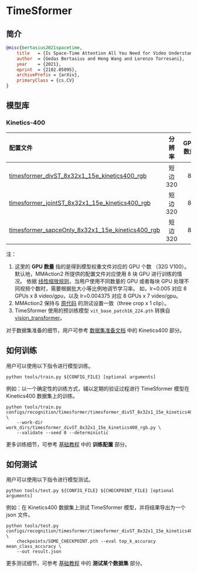 # TimeSformer

## 简介

<!-- [ALGORITHM] -->

```BibTeX
@misc{bertasius2021spacetime,
    title   = {Is Space-Time Attention All You Need for Video Understanding?},
    author  = {Gedas Bertasius and Heng Wang and Lorenzo Torresani},
    year    = {2021},
    eprint  = {2102.05095},
    archivePrefix = {arXiv},
    primaryClass = {cs.CV}
}
```

## 模型库

### Kinetics-400

| 配置文件                                                                                                                                     |  分辨率   | GPU 数量 |    主干网络     |     预训练      | top1 准确率 | top5 准确率 | 推理时间 (video/s) | GPU 显存占用 (M) |                                                                                          ckpt                                                                                          |                                                                                     log                                                                                      |                                                                                      json                                                                                      |
| :--------------------------------------------------------------------------------------------------------------------------------------- | :----: | :----: | :---------: | :----------: | :------: | :------: | :------------: | :----------: | :------------------------------------------------------------------------------------------------------------------------------------------------------------------------------------: | :--------------------------------------------------------------------------------------------------------------------------------------------------------------------------: | :----------------------------------------------------------------------------------------------------------------------------------------------------------------------------: |
| [timesformer_divST_8x32x1_15e_kinetics400_rgb](/configs/recognition/timesformer/timesformer_divST_8x32x1_15e_kinetics400_rgb.py)         | 短边 320 |   8    | TimeSformer | ImageNet-21K |  77.92   |  93.29   |       x        |    17874     |     [ckpt](https://download.openmmlab.com/mmaction/recognition/timesformer/timesformer_divST_8x32x1_15e_kinetics400_rgb/timesformer_divST_8x32x1_15e_kinetics400_rgb-3f8e5d03.pth)     |     [log](https://download.openmmlab.com/mmaction/recognition/timesformer/timesformer_divST_8x32x1_15e_kinetics400_rgb/timesformer_divST_8x32x1_15e_kinetics400_rgb.log)     |     [json](https://download.openmmlab.com/mmaction/recognition/timesformer/timesformer_divST_8x32x1_15e_kinetics400_rgb/timesformer_divST_8x32x1_15e_kinetics400_rgb.json)     |
| [timesformer_jointST_8x32x1_15e_kinetics400_rgb](/configs/recognition/timesformer/timesformer_jointST_8x32x1_15e_kinetics400_rgb.py)     | 短边 320 |   8    | TimeSformer | ImageNet-21K |  77.01   |  93.08   |       x        |    25658     |   [ckpt](https://download.openmmlab.com/mmaction/recognition/timesformer/timesformer_jointST_8x32x1_15e_kinetics400_rgb/timesformer_jointST_8x32x1_15e_kinetics400_rgb-0d6e3984.pth)   |   [log](https://download.openmmlab.com/mmaction/recognition/timesformer/timesformer_jointST_8x32x1_15e_kinetics400_rgb/timesformer_jointST_8x32x1_15e_kinetics400_rgb.log)   |   [json](https://download.openmmlab.com/mmaction/recognition/timesformer/timesformer_jointST_8x32x1_15e_kinetics400_rgb/timesformer_jointST_8x32x1_15e_kinetics400_rgb.json)   |
| [timesformer_sapceOnly_8x32x1_15e_kinetics400_rgb](/configs/recognition/timesformer/timesformer_sapceOnly_8x32x1_15e_kinetics400_rgb.py) | 短边 320 |   8    | TimeSformer | ImageNet-21K |  76.93   |  92.90   |       x        |    12750     | [ckpt](https://download.openmmlab.com/mmaction/recognition/timesformer/timesformer_spaceOnly_8x32x1_15e_kinetics400_rgb/timesformer_spaceOnly_8x32x1_15e_kinetics400_rgb-0cf829cd.pth) | [log](https://download.openmmlab.com/mmaction/recognition/timesformer/timesformer_spaceOnly_8x32x1_15e_kinetics400_rgb/timesformer_spaceOnly_8x32x1_15e_kinetics400_rgb.log) | [json](https://download.openmmlab.com/mmaction/recognition/timesformer/timesformer_spaceOnly_8x32x1_15e_kinetics400_rgb/timesformer_spaceOnly_8x32x1_15e_kinetics400_rgb.json) |

注：

1. 这里的 **GPU 数量** 指的是得到模型权重文件对应的 GPU 个数 （32G V100）。默认地，MMAction2 所提供的配置文件对应使用 8 块 GPU 进行训练的情况。
   依据 [线性缩放规则](https://arxiv.org/abs/1706.02677)，当用户使用不同数量的 GPU 或者每块 GPU 处理不同视频个数时，需要根据批大小等比例地调节学习率。
   如，lr=0.005 对应 8 GPUs x 8 video/gpu，以及 lr=0.004375 对应 8 GPUs x 7 video/gpu。
2. MMAction2 保持与 [原代码](https://github.com/facebookresearch/TimeSformer) 的测试设置一致（three crop x 1 clip）。
3. TimeSformer 使用的预训练模型 `vit_base_patch16_224.pth` 转换自 [vision_transformer](https://github.com/google-research/vision_transformer)。

对于数据集准备的细节，用户可参考 [数据集准备文档](/docs_zh_CN/data_preparation.md) 中的 Kinetics400 部分。

## 如何训练

用户可以使用以下指令进行模型训练。

```shell
python tools/train.py ${CONFIG_FILE} [optional arguments]
```

例如：以一个确定性的训练方式，辅以定期的验证过程进行 TimeSformer 模型在 Kinetics400 数据集上的训练。

```shell
python tools/train.py configs/recognition/timesformer/timesformer_divST_8x32x1_15e_kinetics400_rgb.py \
    --work-dir work_dirs/timesformer_divST_8x32x1_15e_kinetics400_rgb.py \
    --validate --seed 0 --deterministic
```

更多训练细节，可参考 [基础教程](/docs_zh_CN/getting_started.md#%E8%AE%AD%E7%BB%83%E9%85%8D%E7%BD%AE) 中的 **训练配置** 部分。

## 如何测试

用户可以使用以下指令进行模型测试。

```shell
python tools/test.py ${CONFIG_FILE} ${CHECKPOINT_FILE} [optional arguments]
```

例如：在 Kinetics400 数据集上测试 TimeSformer 模型，并将结果导出为一个 json 文件。

```shell
python tools/test.py configs/recognition/timesformer/timesformer_divST_8x32x1_15e_kinetics400_rgb.py \
    checkpoints/SOME_CHECKPOINT.pth --eval top_k_accuracy mean_class_accuracy \
    --out result.json
```

更多测试细节，可参考 [基础教程](/docs_zh_CN/getting_started.md#%E6%B5%8B%E8%AF%95%E6%9F%90%E4%B8%AA%E6%95%B0%E6%8D%AE%E9%9B%86) 中的 **测试某个数据集** 部分。
